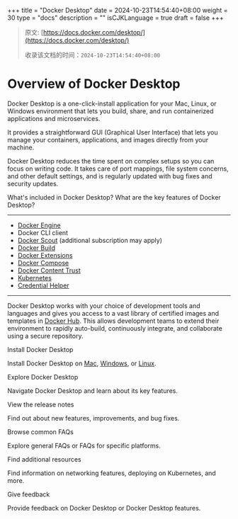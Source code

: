 +++
title = "Docker Desktop"
date = 2024-10-23T14:54:40+08:00
weight = 30
type = "docs"
description = ""
isCJKLanguage = true
draft = false
+++

> 原文: [https://docs.docker.com/desktop/](https://docs.docker.com/desktop/)
>
> 收录该文档的时间：`2024-10-23T14:54:40+08:00`

# Overview of Docker Desktop

Docker Desktop is a one-click-install application for your Mac, Linux, or Windows environment that lets you build, share, and run containerized applications and microservices.

It provides a straightforward GUI (Graphical User Interface) that lets you manage your containers, applications, and images directly from your machine.

Docker Desktop reduces the time spent on complex setups so you can focus on writing code. It takes care of port mappings, file system concerns, and other default settings, and is regularly updated with bug fixes and security updates.

What's included in Docker Desktop? What are the key features of Docker Desktop?

------

- [Docker Engine](https://docs.docker.com/engine/)
- Docker CLI client
- [Docker Scout](https://docs.docker.com/scout/) (additional subscription may apply)
- [Docker Build](https://docs.docker.com/build/)
- [Docker Extensions](https://docs.docker.com/extensions/)
- [Docker Compose](https://docs.docker.com/compose/)
- [Docker Content Trust](https://docs.docker.com/engine/security/trust/)
- [Kubernetes](https://github.com/kubernetes/kubernetes/)
- [Credential Helper](https://github.com/docker/docker-credential-helpers/)

------

Docker Desktop works with your choice of development tools and languages and gives you access to a vast library of certified images and templates in [Docker Hub](https://hub.docker.com/). This allows development teams to extend their environment to rapidly auto-build, continuously integrate, and collaborate using a secure repository.



Install Docker Desktop

Install Docker Desktop on [Mac](https://docs.docker.com/desktop/install/mac-install/), [Windows](https://docs.docker.com/desktop/install/windows-install/), or [Linux](https://docs.docker.com/desktop/install/linux/).



Explore Docker Desktop

Navigate Docker Desktop and learn about its key features.



View the release notes

Find out about new features, improvements, and bug fixes.



Browse common FAQs

Explore general FAQs or FAQs for specific platforms.



Find additional resources

Find information on networking features, deploying on Kubernetes, and more.



Give feedback

Provide feedback on Docker Desktop or Docker Desktop features.
